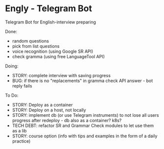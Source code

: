 # Engly - Telegram Bot

Telegram Bot for English-interview preparing

Done:
- random questions
- pick from list questions
- voice recognition (using Google SR API)
- check gramma (using free LanguageTool API)

Doing:
- STORY: complete interview with saving progress
- BUG: if there is no "replacements" in gramma check API answer - bot reply fails

To Do:
- STORY: Deploy as a container
- STORY: Deploy on a host, not locally
- STORY: implement db (or use Telegram instruments) to not lose all users progress after redeploy - db also as a container? k8s?
- TECH DEBT: refactor SR and Grammar Check modules to let use them as a lib
- STORY: course option (info with tips and examples in the form of a daily practice)
